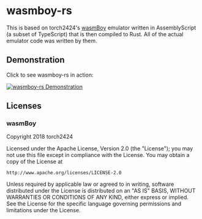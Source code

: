 # wasmboy-rs

This is based on torch2424's [wasmBoy](https://github.com/torch2424/wasmBoy)
emulator written in AssemblyScript (a subset of TypeScript) that is then
compiled to Rust. All of the actual emulator code was written by them.

## Demonstration

Click to see wasmboy-rs in action:

[![wasmboy-rs Demonstration](https://i.imgur.com/LosVUIG.png)](https://i.imgur.com/IZiqXG1.gifv)

## Licenses

### wasmBoy

Copyright 2018 torch2424

Licensed under the Apache License, Version 2.0 (the "License");
you may not use this file except in compliance with the License.
You may obtain a copy of the License at

    http://www.apache.org/licenses/LICENSE-2.0

Unless required by applicable law or agreed to in writing, software
distributed under the License is distributed on an "AS IS" BASIS,
WITHOUT WARRANTIES OR CONDITIONS OF ANY KIND, either express or implied.
See the License for the specific language governing permissions and
limitations under the License.
